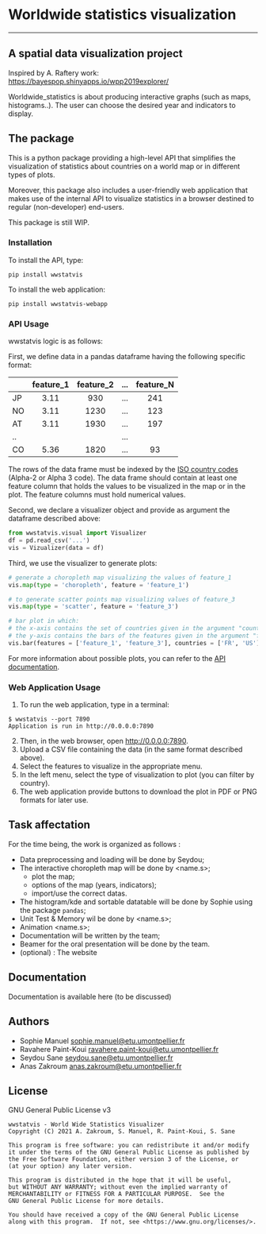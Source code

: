 # Worldwide statistics visualization
*** 

## A spatial data visualization project

Inspired by A. Raftery work:
https://bayespop.shinyapps.io/wpp2019explorer/

Worldwide_statistics is about producing interactive graphs (such as maps, histograms..). The user can choose the desired year and indicators to display.

## The package

This is a python package providing a high-level API that simplifies the visualization of statistics about countries on a world map or in different types of plots.

Moreover, this package also includes a user-friendly web application that makes use of the internal API to visualize statistics in a browser destined to regular (non-developer) end-users.

This package is still WIP.

### Installation

To install the API, type:

```
pip install wwstatvis
```

To install the web application:

```
pip install wwstatvis-webapp
```

### API Usage

wwstatvis logic is as follows:

First, we define data in a pandas dataframe having the following specific format:

|    | feature\_1   | feature\_2   | ... | feature\_N   |
|----|:------------:|:------------:|-----|:------------:|
| JP |     3.11     |      930     | ... |      241     |
| NO |     3.11     |     1230     | ... |      123     |
| AT |     3.11     |     1930     | ... |      197     |
| .. |              |              | ... |              |
| CO |     5.36     |     1820     | ... |       93     |

The rows of the data frame must be indexed by the 
[ISO country codes](https://en.wikipedia.org/wiki/List_of_ISO_3166_country_codes) 
(Alpha-2 or Alpha 3 code). The data frame should contain at least one feature
column that holds the values to be visualized in the map or in the plot. The
feature columns must hold numerical values.

Second, we declare a visualizer object and provide as argument the dataframe described above:

```python
from wwstatvis.visual import Visualizer
df = pd.read_csv('...')
vis = Vizualizer(data = df)
```

Third, we use the visualizer to generate plots:

```python
# generate a choropleth map visualizing the values of feature_1
vis.map(type = 'choropleth', feature = 'feature_1') 

# to generate scatter points map visualizing values of feature_3
vis.map(type = 'scatter', feature = 'feature_3')

# bar plot in which:
# the x-axis contains the set of countries given in the argument "countries"
# the y-axis contains the bars of the features given in the argument "features"
vis.bar(features = ['feature_1', 'feature_3'], countries = ['FR', 'US'])
```

For more information about possible plots, you can refer to the 
[API documentation](#).

### Web Application Usage

1. To run the web application, type in a terminal:

```
$ wwstatvis --port 7890
Application is run in http://0.0.0.0:7890
```

2. Then, in the web browser, open http://0.0.0.0:7890.
3. Upload a CSV file containing the data (in the same format described above).
4. Select the features to visualize in the appropriate menu.
4. In the left menu, select the type of visualization to plot (you can filter
   by country).
5. The web application provide buttons to download the plot in PDF or PNG
   formats for later use.

## Task affectation

For the time being, the work is organized as follows : 

* Data preprocessing and loading will be done by Seydou;  
* The interactive choropleth map will be done by <name.s>;  
	* plot the map;  
	* options of the map (years, indicators);
	* import/use the correct datas.   
* The histogram/kde and sortable datatable will be done by Sophie using the package `pandas`;  
* Unit Test & Memory wil be done by <name.s>; 
* Animation <name.s>;
* Documentation will be written by the team;  
* Beamer for the oral presentation will be done by the team.  
* (optional) : The website

## Documentation

Documentation is available here (to be discussed)

## Authors

- Sophie Manuel [sophie.manuel@etu.umontpellier.fr](mailto:sophie.manuel@etu.umontpellier.fr)
- Ravahere Paint-Koui [ravahere.paint-koui@etu.umontpellier.fr](mailto:ravahere.paint-koui@etu.umontpellier.fr)
- Seydou Sane [seydou.sane@etu.umontpellier.fr](mailto:seydou.sane@etu.umontpellier.fr)
- Anas Zakroum [anas.zakroum@etu.umontpellier.fr](mailto:anas.zakroum@etu.umontpellier.fr)

## License

GNU General Public License v3

```
wwstatvis - World Wide Statistics Visualizer
Copyright (C) 2021 A. Zakroum, S. Manuel, R. Paint-Koui, S. Sane

This program is free software: you can redistribute it and/or modify
it under the terms of the GNU General Public License as published by
the Free Software Foundation, either version 3 of the License, or
(at your option) any later version.

This program is distributed in the hope that it will be useful,
but WITHOUT ANY WARRANTY; without even the implied warranty of
MERCHANTABILITY or FITNESS FOR A PARTICULAR PURPOSE.  See the
GNU General Public License for more details.

You should have received a copy of the GNU General Public License
along with this program.  If not, see <https://www.gnu.org/licenses/>.
```
